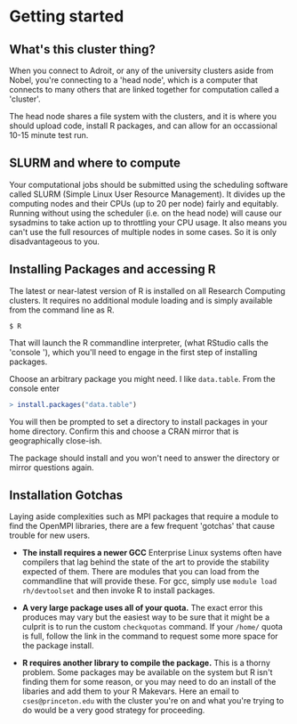 # Getting started 

## What's this cluster thing?

When you connect to Adroit, or any of the university clusters aside
from Nobel, you're connecting to a 'head node', which is a computer
that connects to many others that are linked together for computation
called a 'cluster'.

The head node shares a file system with the clusters, and it is where
you should upload code, install R packages, and can allow for an 
occassional 10-15 minute test run.

## SLURM and where to compute

Your computational jobs should be submitted using the scheduling software
called SLURM (Simple Linux User Resource Management). It divides up the 
computing nodes and their CPUs (up to 20 per node) fairly and equitably.
Running without using the scheduler (i.e. on the head node) will cause
our sysadmins to take action up to throttling your CPU usage. It also 
means you can't use the full resources of multiple nodes in some cases.
So it is only disadvantageous to you.

## Installing Packages and accessing R

The latest or near-latest version of R is installed on all Research Computing
clusters. It requires no additional module loading and is simply available
from the command line as R.

```shell
$ R
```

That will launch the R commandline interpreter, (what RStudio calls the
'console '), which you'll need to engage in the first step of installing 
packages.

Choose an arbitrary package you might need. I like `data.table`. From the
console enter

```R
> install.packages("data.table")
```

You will then be prompted to set a directory to install packages in your 
home directory. Confirm this and choose a CRAN mirror that is geographically
close-ish. 

The package should install and you won't need to answer the directory or 
mirror questions again.

## Installation Gotchas

Laying aside complexities such as MPI packages that require a module to
find the OpenMPI libraries, there are a few frequent 'gotchas' that cause
trouble for new users.

* **The install requires a newer GCC** Enterprise Linux systems often have
compilers that lag behind the state of the art to provide the stability 
expected of them. There are modules that you can load from the commandline that
will provide these. For gcc, simply use `module load rh/devtoolset` and then
invoke R to install packages. 

* **A very large package uses all of your quota.** The exact error this produces
may vary but the easiest way to be sure that it might be a culprit is to run
the custom `checkquotas` command. If your `/home/` quota is full, follow the
link in the command to request some more space for the package install.

* **R requires another library to compile the package.** This is a thorny problem.
Some packages may be available on the system but R isn't finding them for some reason,
or you may need to do an install of the libaries and add them to your R Makevars. Here
an email to `cses@princeton.edu` with the cluster you're on and what you're trying to
do would be a very good strategy for proceeding. 
